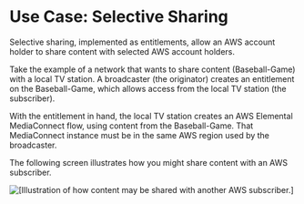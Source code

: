 # Use Case: Selective Sharing<a name="use-cases-entitlements"></a>

Selective sharing, implemented as entitlements, allow an AWS account holder to share content with selected AWS account holders\. 

Take the example of a network that wants to share content \(Baseball\-Game\) with a local TV station\. A broadcaster \(the originator\) creates an entitlement on the Baseball\-Game, which allows access from the local TV station \(the subscriber\)\. 

With the entitlement in hand, the local TV station creates an AWS Elemental MediaConnect flow, using content from the Baseball\-Game\. That MediaConnect instance must be in the same AWS region used by the broadcaster\.

The following screen illustrates how you might share content with an AWS subscriber\. 

![\[Illustration of how content may be shared with another AWS subscriber.\]](http://docs.aws.amazon.com/mediaconnect/latest/ug/)
